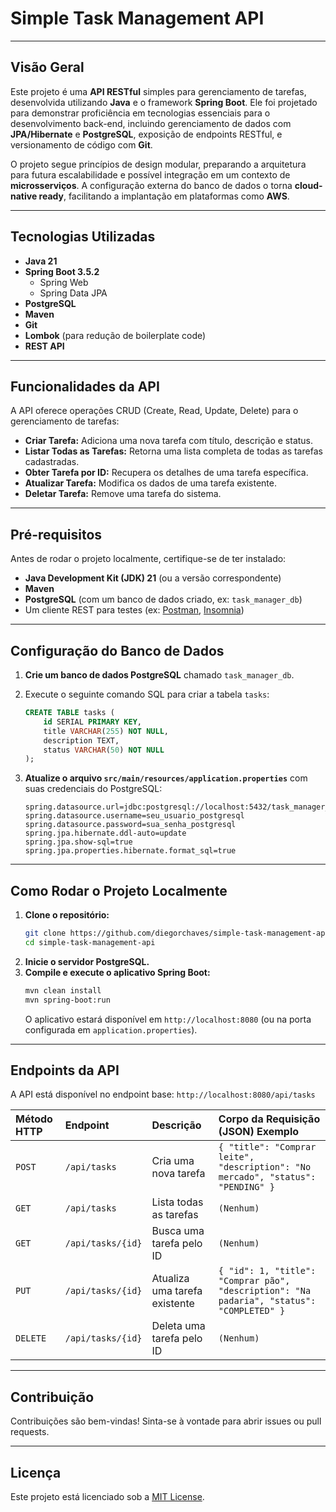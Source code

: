 # Simple Task Management API

---

## Visão Geral

Este projeto é uma **API RESTful** simples para gerenciamento de tarefas, desenvolvida utilizando **Java** e o framework **Spring Boot**. Ele foi projetado para demonstrar proficiência em tecnologias essenciais para o desenvolvimento back-end, incluindo gerenciamento de dados com **JPA/Hibernate** e **PostgreSQL**, exposição de endpoints RESTful, e versionamento de código com **Git**.

O projeto segue princípios de design modular, preparando a arquitetura para futura escalabilidade e possível integração em um contexto de **microsserviços**. A configuração externa do banco de dados o torna **cloud-native ready**, facilitando a implantação em plataformas como **AWS**.

---

## Tecnologias Utilizadas

* **Java 21**
* **Spring Boot 3.5.2**
    * Spring Web
    * Spring Data JPA
* **PostgreSQL**
* **Maven**
* **Git**
* **Lombok** (para redução de boilerplate code)
* **REST API**

---

## Funcionalidades da API

A API oferece operações CRUD (Create, Read, Update, Delete) para o gerenciamento de tarefas:

* **Criar Tarefa:** Adiciona uma nova tarefa com título, descrição e status.
* **Listar Todas as Tarefas:** Retorna uma lista completa de todas as tarefas cadastradas.
* **Obter Tarefa por ID:** Recupera os detalhes de uma tarefa específica.
* **Atualizar Tarefa:** Modifica os dados de uma tarefa existente.
* **Deletar Tarefa:** Remove uma tarefa do sistema.

---

## Pré-requisitos

Antes de rodar o projeto localmente, certifique-se de ter instalado:

* **Java Development Kit (JDK) 21** (ou a versão correspondente)
* **Maven**
* **PostgreSQL** (com um banco de dados criado, ex: `task_manager_db`)
* Um cliente REST para testes (ex: [Postman](https://www.postman.com/downloads/), [Insomnia](https://insomnia.rest/download/))

---

## Configuração do Banco de Dados

1.  **Crie um banco de dados PostgreSQL** chamado `task_manager_db`.
2.  Execute o seguinte comando SQL para criar a tabela `tasks`:

    ```sql
    CREATE TABLE tasks (
        id SERIAL PRIMARY KEY,
        title VARCHAR(255) NOT NULL,
        description TEXT,
        status VARCHAR(50) NOT NULL
    );
    ```

3.  **Atualize o arquivo `src/main/resources/application.properties`** com suas credenciais do PostgreSQL:

    ```properties
    spring.datasource.url=jdbc:postgresql://localhost:5432/task_manager_db
    spring.datasource.username=seu_usuario_postgresql
    spring.datasource.password=sua_senha_postgresql
    spring.jpa.hibernate.ddl-auto=update
    spring.jpa.show-sql=true
    spring.jpa.properties.hibernate.format_sql=true
    ```

---

## Como Rodar o Projeto Localmente

1.  **Clone o repositório:**
    ```bash
    git clone https://github.com/diegorchaves/simple-task-management-api.git
    cd simple-task-management-api
    ```
2.  **Inicie o servidor PostgreSQL.**
3.  **Compile e execute o aplicativo Spring Boot:**
    ```bash
    mvn clean install
    mvn spring-boot:run
    ```
    O aplicativo estará disponível em `http://localhost:8080` (ou na porta configurada em `application.properties`).

---

## Endpoints da API

A API está disponível no endpoint base: `http://localhost:8080/api/tasks`

| Método HTTP | Endpoint       | Descrição                      | Corpo da Requisição (JSON) Exemplo                                     |
| :---------- | :------------- | :----------------------------- | :--------------------------------------------------------------------- |
| `POST`      | `/api/tasks`   | Cria uma nova tarefa           | `{ "title": "Comprar leite", "description": "No mercado", "status": "PENDING" }` |
| `GET`       | `/api/tasks`   | Lista todas as tarefas         | `(Nenhum)`                                                             |
| `GET`       | `/api/tasks/{id}` | Busca uma tarefa pelo ID      | `(Nenhum)`                                                             |
| `PUT`       | `/api/tasks/{id}` | Atualiza uma tarefa existente | `{ "id": 1, "title": "Comprar pão", "description": "Na padaria", "status": "COMPLETED" }` |
| `DELETE`    | `/api/tasks/{id}` | Deleta uma tarefa pelo ID     | `(Nenhum)`                                                             |

---

## Contribuição

Contribuições são bem-vindas! Sinta-se à vontade para abrir issues ou pull requests.

---

## Licença

Este projeto está licenciado sob a [MIT License](LICENSE).